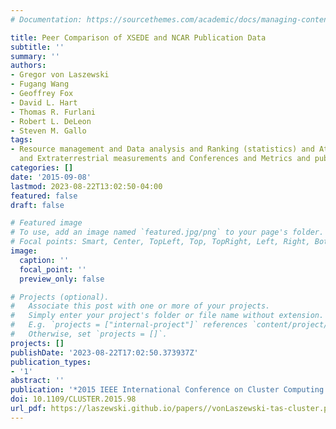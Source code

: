 ```yaml
---
# Documentation: https://sourcethemes.com/academic/docs/managing-content/

title: Peer Comparison of XSEDE and NCAR Publication Data
subtitle: ''
summary: ''
authors:
- Gregor von Laszewski
- Fugang Wang
- Geoffrey Fox
- David L. Hart
- Thomas R. Furlani
- Robert L. DeLeon
- Steven M. Gallo
tags:
- Resource management and Data analysis and Ranking (statistics) and Atmospheric measurements
  and Extraterrestrial measurements and Conferences and Metrics and publications
categories: []
date: '2015-09-08'
lastmod: 2023-08-22T13:02:50-04:00
featured: false
draft: false

# Featured image
# To use, add an image named `featured.jpg/png` to your page's folder.
# Focal points: Smart, Center, TopLeft, Top, TopRight, Left, Right, BottomLeft, Bottom, BottomRight.
image:
  caption: ''
  focal_point: ''
  preview_only: false

# Projects (optional).
#   Associate this post with one or more of your projects.
#   Simply enter your project's folder or file name without extension.
#   E.g. `projects = ["internal-project"]` references `content/project/deep-learning/index.md`.
#   Otherwise, set `projects = []`.
projects: []
publishDate: '2023-08-22T17:02:50.373937Z'
publication_types:
- '1'
abstract: ''
publication: '*2015 IEEE International Conference on Cluster Computing and*'
doi: 10.1109/CLUSTER.2015.98
url_pdf: https://laszewski.github.io/papers//vonLaszewski-tas-cluster.pdf
---
```

